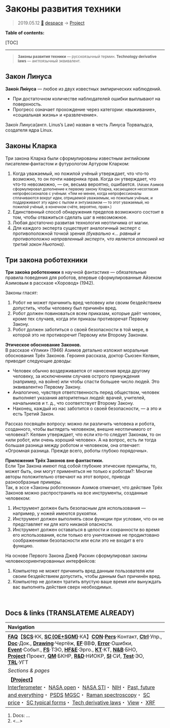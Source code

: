 # Законы развития техники
> 2019.05.12 [🚀](../index/index.md) [despace](index.md) → [Project](project.md)

**Table of contents:**

[TOC]

---

> <small>**Законы развития техники** — русскоязычный термин. **Technology derivative laws** — англоязычный эквивалент.</small>


## Закон Линуса
**Зако́н Ли́нуса** — любое из двух известных эмпирических наблюдений.
   - При достаточном количестве наблюдателей ошибки выплывают на поверхность.
   - Прогресс означает прохождение через категории: «выживание», «социальная жизнь» и «развлечение».

Зако́н Линуса(англ. Linus’s Law) назван в честь Линуса Торвальдса, создателя ядра Linux.



## Законы Кларка
Три закона Кларка были сформулированы известным английским писателем‑фантастом и футурологом Артуром Кларком:

   1. Когда уважаемый, но пожилой учёный утверждает, что что‑то возможно, то он почти наверняка прав. Когда он утверждает, что что‑то невозможно, — он, весьма вероятно, ошибается. <small>(Айзек Азимов сформулировал дополнение к первому закону Кларка, касающееся несогласия непрофессионалов с учёным: «Тем не менее, когда непрофессионалы сплачиваются вокруг идеи, отрицаемой уважаемым, но пожилым учёным, и поддерживают эту идею с пылом и энтузиазмом — то этот уважаемый, но пожилой учёный, в конечном счёте, вероятно, прав».)</small>
   2. Единственный способ обнаружения пределов возможного состоит в том, чтобы отважиться сделать шаг в невозможное.
   3. Любая достаточно развитая технология неотличима от магии.
   4. Для каждого эксперта существует аналогичный эксперт с противоположной точкой зрения *(буквально «… равный и противоположно направленный эксперт», что является аллюзией на третий закон Ньютона)*.



## Три закона роботехники
**Три зако́на роботехники** в научной фантастике — обязательные правила поведения для роботов, впервые сформулированные Айзеком Азимовым в рассказе «Хоровод» (1942).

Законы гласят:

   1. Робот не может причинить вред человеку или своим бездействием допустить, чтобы человеку был причинён вред.
   2. Робот должен повиноваться всем приказам, которые даёт человек, кроме тех случаев, когда эти приказы противоречат Первому Закону.
   3. Робот должен заботиться о своей безопасности в той мере, в которой это не противоречит Первому или Второму Законам.

**Этическое обоснование Законов.**  
В рассказе «Улики» (1946) Азимов детально изложил моральные обоснования Трёх Законов. Героиня рассказа, доктор Сьюзен Келвин, приводит следующие доводы:

   - Человек обычно воздерживается от нанесения вреда другому человеку, за исключением случаев острого принуждения (например, на войне) или чтобы спасти большее число людей. Это эквивалентно Первому Закону.
   - Аналогично, чувствуя ответственность перед обществом, человек выполняет указания авторитетных людей: врачей, учителей, начальников и т. д., что соответствует Второму Закону.
   - Наконец, каждый из нас заботится о своей безопасности, — а это и есть Третий Закон.

Рассказ посвящён вопросу: можно ли различить человека и робота, созданного, чтобы выглядеть человеком, внешне неотличимого от человека?: Келвин утверждает, что если кто‑то следует Законам, то он «или робот, или очень хороший человек». А на вопрос, есть ли тогда большая разница между роботом и человеком, она отвечает: «Огромная разница. Прежде всего, роботы глубоко порядочны».

**Приложения Трёх Законов вне фантастики.**  
Если Три Закона имеют под собой глубокие этические принципы, то, может быть, они могут применяться не только к роботам?: Многие авторы положительно отвечают на этот вопрос, приводя разнообразные примеры.  
Так, в эссе «Законы роботехники» Азимов отмечает, что действие Трёх Законов можно распространить на все инструменты, созданные человеком:

   1. Инструмент должен быть безопасным для использования — например, у ножей имеются рукоятки.
   2. Инструмент должен выполнять свои функции при условии, что он не представляет ни для кого никакой опасности.
   3. Инструмент должен оставаться в целости и сохранности во время его использования, если только его уничтожение не продиктовано соображениями безопасности или если это не входит в его функцию.

На основе Первого Закона Джеф Раскин сформулировал законы человекоориентированных интерфейсов:

   1. Компьютер не может причинить вред данным пользователя или своим бездействием допустить, чтобы данным был причинён вред.
   2. Компьютер не должен тратить впустую ваше время или вынуждать вас выполнять действия сверх необходимых.



<p style="page-break-after:always"> </p>

## Docs & links (TRANSLATEME ALREADY)
|Navigation|
|:-|
|**[FAQ](faq.md)**【**[SCS](scs.md)**·КК, **[SC (OE+SGM)](sc.md)**·КА】**[CON](contact.md)·[Pers](person.md)**·Контакт, **[Ctrl](control.md)**·Упр., **[Doc](doc.md)**·Док., **[Drawing](drawing.md)**·Чертёж, **[EF](ef.md)**·ВВФ, **[Error](error.md)**·Ошибки, **[Event](event.md)**·Событ., **[FS](fs.md)**·ТЭО, **[HF&E](hfe.md)**·Эрго., **[KT](kt.md)**·КТ, **[N&B](nnb.md)**·БНО, **[Project](project.md)**·Проект, **[QM](qm.md)**·БКНР, **[R&D](rnd.md)**·НИОКР, **[SI](si.md)**·СИ, **[Test](test.md)**·ЭО, **[TRL](trl.md)**·УГТ|
|*Sections & pages*|
|**【[Project](project.md)】**<br> [Interferometer](interferometer.md)・ [NASA open](nasa_open.md)・ [NASA STI](nasa_sti.md)・ [NIH](nih.md)・ [Past, future and everything](pfaeverything.md)・ [PSDS](us_psds.md) [MGSC](mgsc.md)・ [Raman spectroscopy](raman_spsc.md)・ [SC price](sc_price.md)・ [SC typical forms](sc.md)・ [Tech derivative laws](td_laws.md)・ [View](view.md)・ [XRF](xrf.md)|

   1. Docs: …
   1. <…>
